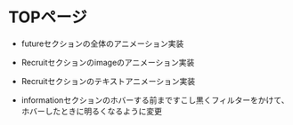 # TOPページ

<!-- - header navメニューのアニメーション実装 -->

<!-- - heroセクションのスクロールアニメーションの実装 -->

<!-- - HEROメニューの表示レスポンシブサイズの変更 -->
  <!-- lgサイズからひょうじされるように変更 -->

<!-- - h1タイトルのfresco companyの表記を少し右へ移動させる -->

<!-- - h1タイトルのアニメーション実装 -->

<!-- - HEROメニューのアニメーション実装 -->

<!-- - コンテンツタイトルのアニメーション実装 -->

<!-- - aboutセクションの上の画像をスケール動画にして写真を増やして入れ替える -->

<!-- - aboutセクションの下の画像をスクロールに合わせたアニメーションを実装 -->

- futureセクションの全体のアニメーション実装

- Recruitセクションのimageのアニメーション実装

- Recruitセクションのテキストアニメーション実装

- informationセクションのホバーする前まですこし黒くフィルターをかけて、ホバーしたときに明るくなるように変更